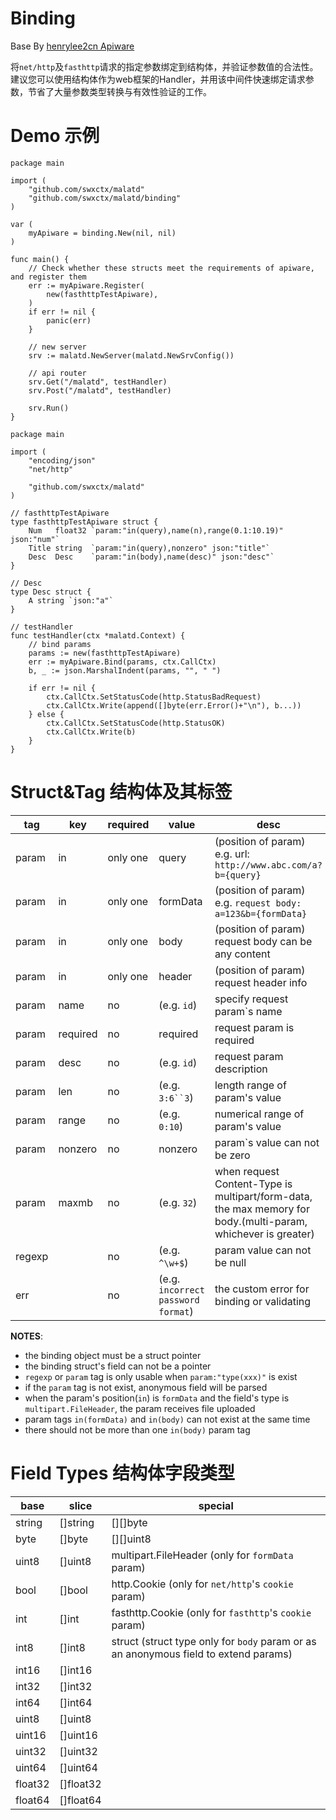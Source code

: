 # Binding
Base By [henrylee2cn Apiware](https://github.com/henrylee2cn/apiware)

将`net/http`及`fasthttp`请求的指定参数绑定到结构体，并验证参数值的合法性。
建议您可以使用结构体作为web框架的Handler，并用该中间件快速绑定请求参数，节省了大量参数类型转换与有效性验证的工作。

# Demo 示例

```
package main

import (
	"github.com/swxctx/malatd"
	"github.com/swxctx/malatd/binding"
)

var (
	myApiware = binding.New(nil, nil)
)

func main() {
	// Check whether these structs meet the requirements of apiware, and register them
	err := myApiware.Register(
		new(fasthttpTestApiware),
	)
	if err != nil {
		panic(err)
	}

	// new server
	srv := malatd.NewServer(malatd.NewSrvConfig())

	// api router
	srv.Get("/malatd", testHandler)
	srv.Post("/malatd", testHandler)

	srv.Run()
}

package main

import (
	"encoding/json"
	"net/http"

	"github.com/swxctx/malatd"
)

// fasthttpTestApiware
type fasthttpTestApiware struct {
	Num   float32 `param:"in(query),name(n),range(0.1:10.19)" json:"num"`
	Title string  `param:"in(query),nonzero" json:"title"`
	Desc  Desc    `param:"in(body),name(desc)" json:"desc"`
}

// Desc
type Desc struct {
	A string `json:"a"`
}

// testHandler
func testHandler(ctx *malatd.Context) {
	// bind params
	params := new(fasthttpTestApiware)
	err := myApiware.Bind(params, ctx.CallCtx)
	b, _ := json.MarshalIndent(params, "", " ")

	if err != nil {
		ctx.CallCtx.SetStatusCode(http.StatusBadRequest)
		ctx.CallCtx.Write(append([]byte(err.Error()+"\n"), b...))
	} else {
		ctx.CallCtx.SetStatusCode(http.StatusOK)
		ctx.CallCtx.Write(b)
	}
}
```

# Struct&Tag 结构体及其标签

tag   |   key    | required |     value     |   desc
------|----------|----------|---------------|----------------------------------
param |    in    | only one |     query     | (position of param) e.g. url: `http://www.abc.com/a?b={query}`
param |    in    | only one |     formData  | (position of param) e.g. `request body: a=123&b={formData}`
param |    in    | only one |     body      | (position of param) request body can be any content
param |    in    | only one |     header    | (position of param) request header info
param |   name   |    no    |   (e.g. `id`)  | specify request param`s name
param | required |    no    |    required   | request param is required
param |   desc   |    no    |   (e.g. `id`)  | request param description
param |   len    |    no    | (e.g. `3:6``3`) | length range of param's value
param |   range  |    no    | (e.g. `0:10`)  | numerical range of param's value
param |  nonzero |    no    |    nonzero    | param`s value can not be zero
param |   maxmb  |    no    |  (e.g. `32`)   | when request Content-Type is multipart/form-data, the max memory for body.(multi-param, whichever is greater)
regexp|          |    no    |(e.g. `^\w+$`)| param value can not be null
err   |          |    no    |(e.g. `incorrect password format`)| the custom error for binding or validating
**NOTES**:
* the binding object must be a struct pointer
* the binding struct's field can not be a pointer
* `regexp` or `param` tag is only usable when `param:"type(xxx)"` is exist
* if the `param` tag is not exist, anonymous field will be parsed
* when the param's position(`in`) is `formData` and the field's type is `multipart.FileHeader`, the param receives file uploaded
* param tags `in(formData)` and `in(body)` can not exist at the same time
* there should not be more than one `in(body)` param tag

# Field Types 结构体字段类型

base    |   slice    | special
--------|------------|-------------------------------------------------------
string  |  []string  | [][]byte
byte    |  []byte    | [][]uint8
uint8   |  []uint8   | multipart.FileHeader (only for `formData` param)
bool    |  []bool    | http.Cookie (only for `net/http`'s `cookie` param)
int     |  []int     | fasthttp.Cookie (only for `fasthttp`'s `cookie` param)
int8    |  []int8    | struct (struct type only for `body` param or as an anonymous field to extend params)
int16   |  []int16   |
int32   |  []int32   |
int64   |  []int64   |
uint8   |  []uint8   |
uint16  |  []uint16  |
uint32  |  []uint32  |
uint64  |  []uint64  |
float32 |  []float32 |
float64 |  []float64 |
